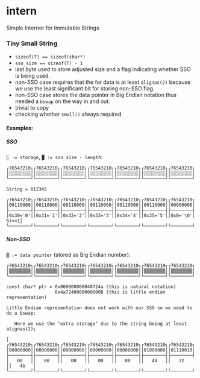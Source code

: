 # intern
Simple Interner for Immutable Strings

### Tiny Small String

- `sizeof(T) == sizeof(char*)`
- `sso_size == sizeof(T) - 1`
- last byte used to store adjusted size and a flag indicating whether SSO is being used.
- non-SSO case requires that the far data is at least `alignas(2)` because we use the least significant bit for storing non-SSO flag.
- non-SSO case stores the data pointer in Big Endian notation thus needed a `bswap` on the way in and out.
- trivial to copy
- checking whether `small()` always required

#### Examples:
##### SSO
`░ := storage`, `▓ := sso_size - length`:

```
┌76543210┐┌76543210┐┌76543210┐┌76543210┐┌76543210┐┌76543210┐┌76543210┐┌76543210┐
│░░░░░░░░││░░░░░░░░││░░░░░░░░││░░░░░░░░││░░░░░░░░││░░░░░░░░││░░░░░░░░││▓▓▓▓▓▓▓0│
└────────┘└────────┘└────────┘└────────┘└────────┘└────────┘└────────┘└────────┘

String = 012345

┌76543210┐┌76543210┐┌76543210┐┌76543210┐┌76543210┐┌76543210┐┌76543210┐┌76543210┐
│00110000││00110000││00110000││00110000││00110000││00110000││00000000││00000010│
├────────┤├────────┤├────────┤├────────┤├────────┤├────────┤├────────┤├────────┤
│0x30='0'││0x31='1'││0x32='2'││0x33='3'││0x34='4'││0x35='5'││0x0='\0'││(7-6)<<1│
└────────┘└────────┘└────────┘└────────┘└────────┘└────────┘└────────┘└────────┘
```

##### Non-SSO
`▒ := data pointer` (stored as Big Endian number):

```
┌76543210┐┌76543210┐┌76543210┐┌76543210┐┌76543210┐┌76543210┐┌76543210┐┌76543210┐
│▒▒▒▒▒▒▒▒││▒▒▒▒▒▒▒▒││▒▒▒▒▒▒▒▒││▒▒▒▒▒▒▒▒││▒▒▒▒▒▒▒▒││▒▒▒▒▒▒▒▒││▒▒▒▒▒▒▒▒││▒▒▒▒▒▒▒1│
└────────┘└────────┘└────────┘└────────┘└────────┘└────────┘└────────┘└────────┘

const char* ptr = 0x000000000040724a (this is natural notation)
                  0x4a72400000000000 (this is little endian representation)

Little Endian representation does not work with our SSO so we need to do a bswap:

   Here we use the "extra storage" due to the string being at least alignas(2)┐
                                                                              │
┌76543210┐┌76543210┐┌76543210┐┌76543210┐┌76543210┐┌76543210┐┌76543210┐┌76543210┐
│00000000││00000000││00000000││00000000││00000000││01000000││01110010││01001011│
├────────┤├────────┤├────────┤├────────┤├────────┤├────────┤├────────┤├────────┤
│   00   ││   00   ││   00   ││   00   ││   00   ││   40   ││   72   ││   4b   │
└────────┘└────────┘└────────┘└────────┘└────────┘└────────┘└────────┘└────────┘
```
